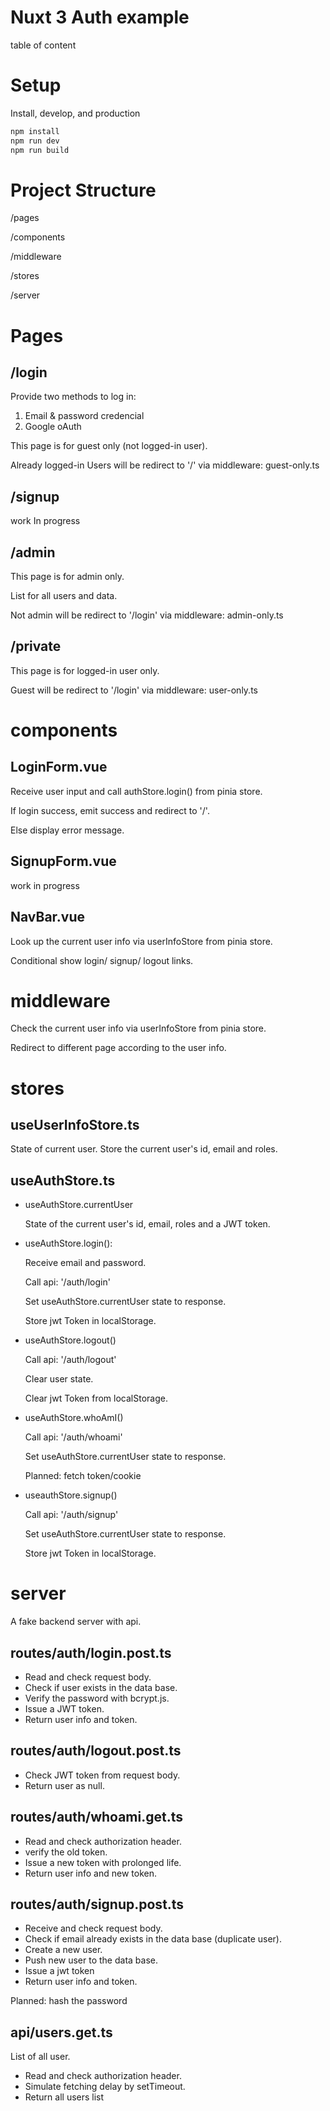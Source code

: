 # Nuxt 3 Auth example
table of content
# Setup

Install, develop, and production

```bash
npm install
npm run dev
npm run build
```

# Project Structure

/pages

/components

/middleware

/stores

/server

# Pages
## /login
  
  Provide two methods to log in: 
  1. Email & password credencial
  2. Google oAuth
   
  This page is for guest only (not logged-in user).

  Already logged-in Users will be redirect to '/' via middleware: guest-only.ts

## /signup
  
  work In progress

##  /admin

  This page is for admin only.

  List for all users and data.

  Not admin will be redirect to '/login' via middleware: admin-only.ts

##  /private
  
  This page is for logged-in user only.

  Guest will be redirect to '/login' via middleware: user-only.ts

# components
##  LoginForm.vue
  
  Receive user input and call authStore.login() from pinia store.

  If login success, emit success and redirect to '/'.

  Else display error message.

##  SignupForm.vue
  
  work in progress

##  NavBar.vue

  Look up the current user info via userInfoStore from pinia store.

  Conditional show login/ signup/ logout links.

# middleware

Check the current user info via userInfoStore from pinia store.

Redirect to different page according to the user info.

# stores
## useUserInfoStore.ts
  State of current user. Store the current user's id, email and roles.

## useAuthStore.ts
- useAuthStore.currentUser
  
  State of the current user's id, email, roles and a JWT token.

- useAuthStore.login():

  Receive email and password.

  Call api: '/auth/login'

  Set useAuthStore.currentUser state to response.

  Store jwt Token in localStorage.

- useAuthStore.logout()
 
  Call api: '/auth/logout'

  Clear user state.

  Clear jwt Token from localStorage.

- useAuthStore.whoAmI()
  
  Call api: '/auth/whoami'

  Set useAuthStore.currentUser state to response.
  
   Planned: fetch token/cookie

- useauthStore.signup()
  
  Call api: '/auth/signup' 

  Set useAuthStore.currentUser state to response.

  Store jwt Token in localStorage.


# server

A fake backend server with api.

## routes/auth/login.post.ts
- Read and check request body.
- Check if user exists in the data base.
- Verify the password with bcrypt.js.
- Issue a JWT token.
- Return user info and token.

## routes/auth/logout.post.ts
- Check JWT token from request body.
- Return user as null.

## routes/auth/whoami.get.ts
- Read and check authorization header.
- verify the old token.
- Issue a new token with prolonged life.
- Return user info and new token.
  
## routes/auth/signup.post.ts
- Receive and check request body. 
- Check if email already exists in the data base (duplicate user).
- Create a new user.
- Push new user to the data base.
- Issue a jwt token
- Return user info and token.

Planned: hash the password

## api/users.get.ts
List of all user.
- Read and check authorization header.
- Simulate fetching delay by setTimeout.
- Return all users list